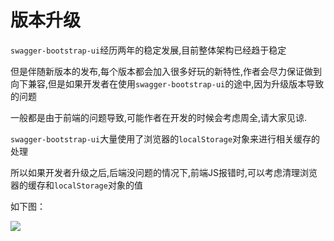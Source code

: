 # 版本升级

`swagger-bootstrap-ui`经历两年的稳定发展,目前整体架构已经趋于稳定

但是伴随新版本的发布,每个版本都会加入很多好玩的新特性,作者会尽力保证做到向下兼容,但是如果开发者在使用`swagger-bootstrap-ui`的途中,因为升级版本导致的问题

一般都是由于前端的问题导致,可能作者在开发的时候会考虑周全,请大家见谅.

`swagger-bootstrap-ui`大量使用了浏览器的`localStorage`对象来进行相关缓存的处理

所以如果开发者升级之后,后端没问题的情况下,前端JS报错时,可以考虑清理浏览器的缓存和`localStorage`对象的值

如下图：

![](/images/1-9-3/cache.png)